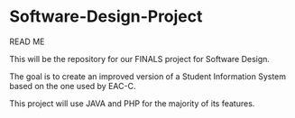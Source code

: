 # Software-Design-Project
READ ME

This will be the repository for our FINALS project for Software Design. 

The goal is to create an improved version of a Student Information System based on the one used by EAC-C. 

This project will use JAVA and PHP for the majority of its features. 
